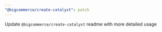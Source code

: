 ```yaml
---
"@bigcommerce/create-catalyst": patch
---
```


Update `@bigcommerce/create-catalyst` readme with more detailed usage
